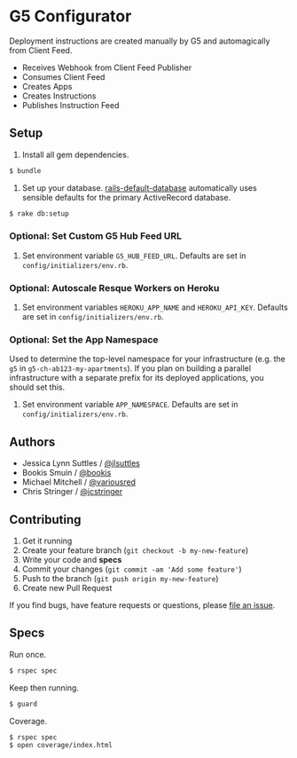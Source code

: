 # G5 Configurator

Deployment instructions are created manually by G5 and automagically from Client Feed.

* Receives Webhook from Client Feed Publisher
* Consumes Client Feed
* Creates Apps
* Creates Instructions
* Publishes Instruction Feed

## Setup

1. Install all gem dependencies.
```bash
$ bundle
```

1. Set up your database.
[rails-default-database](https://github.com/tpope/rails-default-database)
automatically uses sensible defaults for the primary ActiveRecord database.
```bash
$ rake db:setup
```

### Optional: Set Custom G5 Hub Feed URL
1. Set environment variable `G5_HUB_FEED_URL`.
Defaults are set in `config/initializers/env.rb`.

### Optional: Autoscale Resque Workers on Heroku
1. Set environment variables `HEROKU_APP_NAME` and `HEROKU_API_KEY`.
Defaults are set in `config/initializers/env.rb`.

### Optional: Set the App Namespace
Used to determine the top-level namespace for your infrastructure (e.g. the `g5` in `g5-ch-ab123-my-apartments`).  If you plan on building a parallel infrastructure with a separate prefix for its deployed applications, you should set this.

1. Set environment variable `APP_NAMESPACE`.
Defaults are set in `config/initializers/env.rb`.

## Authors

* Jessica Lynn Suttles / [@jlsuttles](https://github.com/jlsuttles)
* Bookis Smuin / [@bookis](https://github.com/bookis)
* Michael Mitchell / [@variousred](https://github.com/variousred)
* Chris Stringer / [@jcstringer](https://github.com/jcstringer)


## Contributing

1. Get it running
1. Create your feature branch (`git checkout -b my-new-feature`)
1. Write your code and **specs**
1. Commit your changes (`git commit -am 'Add some feature'`)
1. Push to the branch (`git push origin my-new-feature`)
1. Create new Pull Request

If you find bugs, have feature requests or questions, please
[file an issue](https://github.com/g5search/g5-configurator/issues).


## Specs

Run once.
```bash
$ rspec spec
```

Keep then running.
```bash
$ guard
```

Coverage.
```bash
$ rspec spec
$ open coverage/index.html
```
